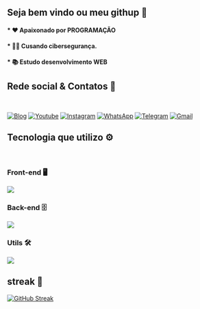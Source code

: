 ## Seja bem vindo ou meu githup 👋

#### * ❤ Apaixonado por PROGRAMAÇÃO <br>
#### * 👨‍🎓 Cusando cibersegurança.<br>
#### * 📚 Estudo desenvolvimento WEB<br>

## Rede social & Contatos 📱 
<br>

[![Blog](https://img.shields.io/website?label=Meu_portifolio&style=for-the-badge&url=https://dkrvportifolio.netlify.app/)](https://dkrvportifolio.netlify.app/)
[![Youtube](https://img.shields.io/badge/YouTube-FF0000?style=for-the-badge&logo=youtube&logoColor=white)](https://youtube.com/)
[![Instagram](https://img.shields.io/badge/Instagram-E4405F?style=for-the-badge&logo=instagram&logoColor=white)](https://instagram.com)
[![WhatsApp](https://img.shields.io/badge/WhatsApp-25D366?style=for-the-badge&logo=whatsapp&logoColor=white)](https://twitch.tv/)
[![Telegram](https://img.shields.io/badge/Telegram-2CA5E0?style=for-the-badge&logo=telegram&logoColor=white)](https://twitch.tv/)
[![Gmail](https://img.shields.io/badge/Gmail-D14836?style=for-the-badge&logo=gmail&logoColor=white)](https://danielkennedypro01@gmail.com/)


## Tecnologia que utilizo ⚙️
<br>

### Front-end 🖥
<a href="https://skillicons.dev">
    <img src="https://skillicons.dev/icons?i=js,react,vue,css,html,bootstrap,materialui,styledcomponents,sass,tailwind,ts" />
</a>

### Back-end 🗄
<a href="https://skillicons.dev">
    <img src="https://skillicons.dev/icons?i=ts,github,docker,prisma,py,nodejs,mysql,express,aws,postgres" />
</a>

### Utils 🛠
<a href="https://skillicons.dev">
    <img src="https://skillicons.dev/icons?i=vscode,linux,vite,bash" />
</a>

## streak 🚀

<div display="flex" width="100%">
    
<a href="https://github.com/Dkrv4006">
    
[![GitHub Streak](http://github-readme-streak-stats.herokuapp.com?user=Dkrv4006&theme=algolia&hide_border=verdadeiro&locale=pt-br=)](https://git.io/streak-stats)


 
</div>

